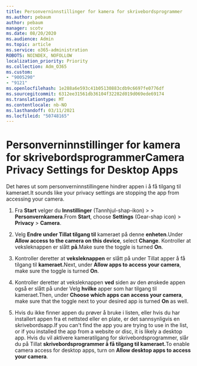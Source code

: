 ```yaml
---
title: Personverninnstillinger for kamera for skrivebordsprogrammer
ms.author: pebaum
author: pebaum
manager: scotv
ms.date: 08/20/2020
ms.audience: Admin
ms.topic: article
ms.service: o365-administration
ROBOTS: NOINDEX, NOFOLLOW
localization_priority: Priority
ms.collection: Adm_O365
ms.custom:
- "9005290"
- "9121"
ms.openlocfilehash: 1e288a6e593c41b05130883cdb9c6697fe0776df
ms.sourcegitcommit: 6312ee31561db36104f32282d019d069ede69174
ms.translationtype: MT
ms.contentlocale: nb-NO
ms.lasthandoff: 03/11/2021
ms.locfileid: "50748165"
---
```

# <a name="camera-privacy-settings-for-desktop-apps"></a><span data-ttu-id="59583-102">Personverninnstillinger for kamera for skrivebordsprogrammer</span><span class="sxs-lookup"><span data-stu-id="59583-102">Camera Privacy Settings for Desktop Apps</span></span>

<span data-ttu-id="59583-103">Det høres ut som personverninnstillingene hindrer appen i å få tilgang til kameraet.</span><span class="sxs-lookup"><span data-stu-id="59583-103">It sounds like your privacy settings are stopping the app from accessing your camera.</span></span>

1.  <span data-ttu-id="59583-104">Fra **Start** velger du **Innstillinger** (Tannhjul-shap-ikon) >   >  **Personvernkamera**.</span><span class="sxs-lookup"><span data-stu-id="59583-104">From **Start**, choose **Settings** (Gear-shap icon) > **Privacy** > **Camera**.</span></span>

2.  <span data-ttu-id="59583-105">Velg **Endre under Tillat tilgang til** kameraet på denne **enheten**.</span><span class="sxs-lookup"><span data-stu-id="59583-105">Under **Allow access to the camera on this device**, select **Change**.</span></span> <span data-ttu-id="59583-106">Kontroller at veksleknappen er slått **på**.</span><span class="sxs-lookup"><span data-stu-id="59583-106">Make sure the toggle is turned **On**.</span></span>

3.  <span data-ttu-id="59583-107">Kontroller deretter at **veksleknappen** er slått på under Tillat apper å få tilgang til **kameraet.**</span><span class="sxs-lookup"><span data-stu-id="59583-107">Next, under **Allow apps to access your camera**, make sure the toggle is turned **On**.</span></span>

4.  <span data-ttu-id="59583-108">Kontroller deretter at veksleknappen **ved** siden av den ønskede appen også er slått på under Velg **hvilke** apper som har tilgang til kameraet.</span><span class="sxs-lookup"><span data-stu-id="59583-108">Then, under **Choose which apps can access your camera**, make sure that the toggle next to your desired app is turned **On** as well.</span></span>

5.  <span data-ttu-id="59583-109">Hvis du ikke finner appen du prøver å bruke i listen, eller hvis du har installert appen fra et nettsted eller en plate, er det sannsynligvis en skrivebordsapp.</span><span class="sxs-lookup"><span data-stu-id="59583-109">If you can't find the app you are trying to use in the list, or if you installed the app from a website or disc, it is likely a desktop app.</span></span> <span data-ttu-id="59583-110">Hvis du vil aktivere kameratilgang for skrivebordsprogrammer, slår du på Tillat **skrivebordsprogrammer å få tilgang til kameraet.**</span><span class="sxs-lookup"><span data-stu-id="59583-110">To enable camera access for desktop apps, turn on **Allow desktop apps to access your camera**.</span></span>